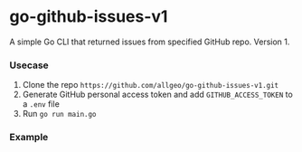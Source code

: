 # go-github-issues-v1

A simple Go CLI that returned issues from specified GitHub repo. Version 1.


### Usecase 
1. Clone the repo `https://github.com/allgeo/go-github-issues-v1.git`
2. Generate GitHub personal access token and add `GITHUB_ACCESS_TOKEN` to a `.env` file
3. Run `go run main.go`


### Example


